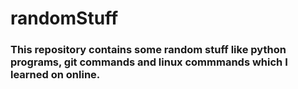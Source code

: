 # randomStuff
### This repository contains some random stuff like python programs, git commands and linux commmands which I learned on online.

